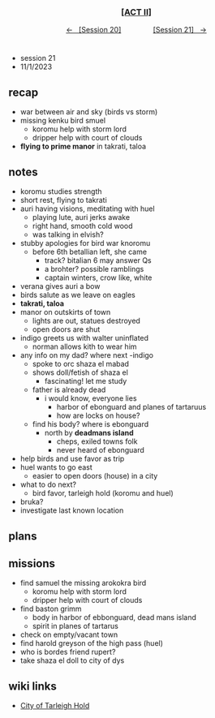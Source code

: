 <div align="center"> 
  <h3 align="center"><a href="https://github.com/h-griffin/dnd-notes/blob/main/grimmhaus/act-II" >[ACT II]</a></h3>
  <p align="center"> 
    <a href="https://github.com/h-griffin/dnd-notes/blob/main/grimmhaus/act-II/shaza-el/23-10-25.md" >&larr; &nbsp; [Session 20]</a>
    &nbsp;&nbsp;&nbsp;&nbsp;&nbsp;&nbsp;&nbsp;&nbsp;&nbsp;&nbsp;&nbsp;&nbsp;&nbsp;&nbsp;   
    <a href="https://github.com/h-griffin/dnd-notes/blob/main/grimmhaus/act-III/23-11-1.md" >[Session 21] &nbsp; &rarr;</a>
  </p>
</div>

# 
- session 21
- 11/1/2023

## recap 
- war between air and sky (birds vs storm)
- missing kenku bird smuel 
    - koromu help with storm lord
    - dripper help with court of clouds
- **flying to prime manor** in takrati, taloa

## notes   
- koromu studies strength
- short rest, flying to takrati
- auri having visions, meditating with huel
    - playing lute, auri jerks awake
    - right hand, smooth cold wood
    - was talking in elvish?
- stubby apologies for bird war knoromu
    - before 6th betallian left, she came
        - track? bitalian 6 may answer Qs
        - a brohter? possible ramblings
        - captain winters, crow like, white
- verana gives auri a bow
- birds salute as we leave on eagles 
- **takrati, taloa**
- manor on outskirts of town
    - lights are out, statues destroyed
    - open doors are shut
- indigo greets us with walter uninflated
    - norman allows kith to wear him
- any info on my dad? where next -indigo
    - spoke to orc shaza el mabad
    - shows doll/fetish of shaza el 
        - fascinating! let me study
    - father is already dead
        - i would know, everyone lies
            - harbor of ebonguard and planes of tartaruus
            - how are locks on house?
    - find his body? where is ebonguard
        - north by **deadmans island**
            - cheps, exiled towns folk
            - never heard of ebonguard
- help birds and use favor as trip
- huel wants to go east
    - easier to open doors (house) in a city
- what to do next?
    - bird favor, tarleigh hold (koromu and huel)
- bruka?
- investigate last known location 



## plans 
 

## missions
- find samuel the missing arokokra bird
    - koromu help with storm lord
    - dripper help with court of clouds
- find baston grimm 
    - body in harbor of ebbonguard, dead mans island
    - spirit in planes of tartarus
- check on empty/vacant town
- find harold greyson of the high pass (huel)
- who is bordes friend rupert?
- take shaza el doll to city of dys

## wiki links   
- [City of Tarleigh Hold](../lore.md#city-of-tarleigh-hold-eastern-dalstead)

